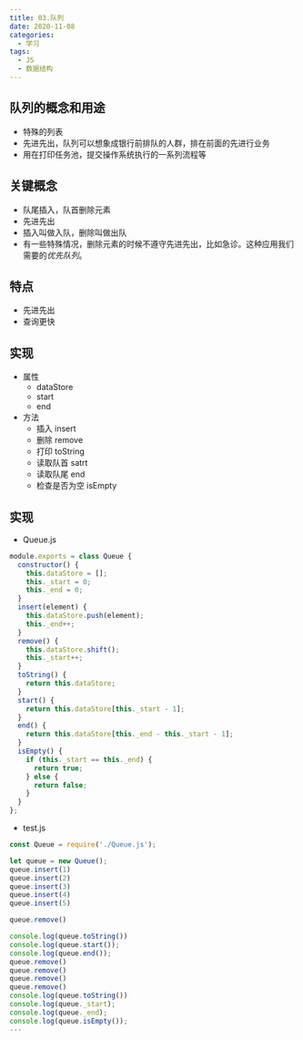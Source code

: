 ```yaml
---
title: 03.队列
date: 2020-11-08
categories:
  - 学习
tags:
  - JS 
  - 数据结构
---
```


## 队列的概念和用途

- 特殊的列表
- 先进先出，队列可以想象成银行前排队的人群，排在前面的先进行业务
- 用在打印任务池，提交操作系统执行的一系列流程等

## 关键概念

- 队尾插入，队首删除元素
- 先进先出
- 插入叫做入队，删除叫做出队
- 有一些特殊情况，删除元素的时候不遵守先进先出，比如急诊。这种应用我们需要的*优先队列*。


## 特点
- 先进先出
- 查询更快

## 实现

- 属性
  - dataStore
  - start
  - end
- 方法
  - 插入 insert
  - 删除 remove
  - 打印 toString
  - 读取队首 satrt
  - 读取队尾 end
  - 检查是否为空 isEmpty

## 实现

- Queue.js

```js
module.exports = class Queue {
  constructor() {
    this.dataStore = [];
    this._start = 0;
    this._end = 0;
  }
  insert(element) {
    this.dataStore.push(element);
    this._end++;
  }
  remove() {
    this.dataStore.shift();
    this._start++;
  }
  toString() {
    return this.dataStore;
  }
  start() {
    return this.dataStore[this._start - 1];
  }
  end() {
    return this.dataStore[this._end - this._start - 1];
  }
  isEmpty() {
    if (this._start == this._end) {
      return true;
    } else {
      return false;
    }
  }
};
```

- test.js

```js
const Queue = require('./Queue.js');

let queue = new Queue();
queue.insert(1)
queue.insert(2)
queue.insert(3)
queue.insert(4)
queue.insert(5)

queue.remove()

console.log(queue.toString())
console.log(queue.start());
console.log(queue.end());
queue.remove()
queue.remove()
queue.remove()
queue.remove()
console.log(queue.toString())
console.log(queue._start);
console.log(queue._end);
console.log(queue.isEmpty());
---
```
